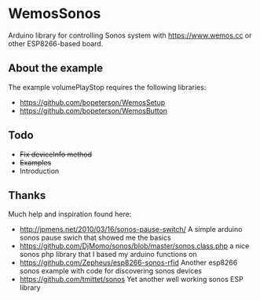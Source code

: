 # WemosSonos
Arduino library for controlling Sonos system with <https://www.wemos.cc> or other ESP8266-based board. 

## About the example

The example volumePlayStop requires the following libraries: 

- <https://github.com/bopeterson/WemosSetup>
- <https://github.com/bopeterson/WemosButton>


## Todo

- ~~Fix deviceInfo method~~
- ~~Examples~~
- Introduction

## Thanks

Much help and inspiration found here:

- <http://jpmens.net/2010/03/16/sonos-pause-switch/> A simple arduino sonos pause swich that showed me the basics
- <https://github.com/DjMomo/sonos/blob/master/sonos.class.php> a nice sonos php library that I based my arduino functions on
- <https://github.com/Zepheus/esp8266-sonos-rfid> Another esp8266 sonos example with code for discovering sonos devices
- <https://github.com/tmittet/sonos> Yet another well working sonos ESP library
